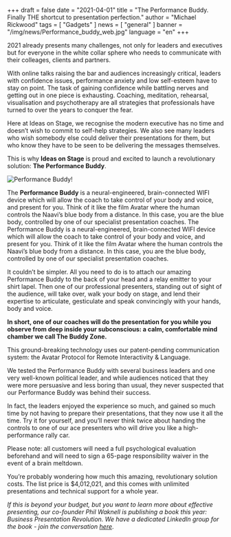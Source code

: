 +++
draft = false
date = "2021-04-01"
title = "The Performance Buddy. Finally THE shortcut to presentation perfection."
author = "Michael Rickwood"
tags = [ "Gadgets" ]
news = [ "general" ]
banner = "/img/news/Performance_buddy_web.jpg"
language = "en"
+++

2021 already presents many challenges, not only for leaders and executives but for everyone in the white collar sphere who needs to communicate with their colleages, clients and partners. 

With online talks raising the bar and audiences increasingly critical, leaders with confidence issues, performance anxiety and low self-esteem have to stay on point. The task of gaining confidence while battling nerves and getting out in one piece is exhausting. Coaching, meditation, rehearsal, visualisation and psychotherapy are all strategies that professionals have turned to over the years to conquer the fear. 

Here at Ideas on Stage, we recognise the modern executive has no time and doesn’t wish to commit to self-help strategies. We also see many leaders who wish somebody else could deliver their presentations for them, but who know they have to be seen to be delivering the messages themselves.

This is why **Ideas on Stage** is proud and excited to launch a revolutionary solution: **The Performance Buddy**. 

![Performance Buddy!](/img/news/Performance_buddy_web.jpg "Performance Buddy")

The **Performance Buddy** is a neural-engineered, brain-connected WIFI device which will allow the coach to take control of your body and voice, and present for you. Think of it like the film Avatar where the human controls the Naavi’s blue body from a distance. In this case, you are the blue body, controlled by one of our specialist presentation coaches.
The Performance Buddy is a neural-engineered, brain-connected WIFI device which will allow the coach to take control of your body and voice, and present for you. Think of it like the film Avatar where the human controls the Naavi’s blue body from a distance. In this case, you are the blue body, controlled by one of our specialist presentation coaches.

It couldn’t be simpler. All you need to do is to attach our amazing Performance Buddy to the back of your head and a relay emitter to your shirt lapel. Then one of our professional presenters, standing out of sight of the audience, will take over, walk your body on stage, and lend their expertise to articulate, gesticulate and speak convincingly with your hands, body and voice. 

**In short, one of our coaches will do the presentation for you while you observe from deep inside your subconscious: a calm, comfortable mind chamber we call The Buddy Zone.**

This ground-breaking technology uses our patent-pending communication system: the Avatar Protocol for Remote Interactivity & Language.

We tested the Performance Buddy with several business leaders and one very well-known political leader, and while audiences noticed that they were more persuasive and less boring than usual, they never suspected that our Performance Buddy was behind their success.

In fact, the leaders enjoyed the experience so much, and gained so much time by not having to prepare their presentations, that they now use it all the time. Try it for yourself, and you’ll never think twice about handing the controls to one of our ace presenters who will drive you like a high-performance rally car. 

Please note: all customers will need a full psychological evaluation beforehand and will need to sign a 65-page responsibility waiver in the event of a brain meltdown. 

You’re probably wondering how much this amazing, revolutionary solution costs. The list price is $4,012,021, and this comes with unlimited presentations and technical support for a whole year.

*If this is beyond your budget, but you want to learn more about effective presenting, our co-founder Phil Waknell is publishing a book this year: Business Presentation Revolution. We have a dedicated LinkedIn group for the book - join the conversation [here](https://www.linkedin.com/groups/3023968/)*. 
